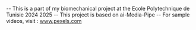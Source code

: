 
-- This is a part of my biomechanical project at the Ecole Polytechnique de Tunisie 
2024 2025
-- This project is based on ai-Media-Pipe
-- For sample videos, visit :
www.pexels.com